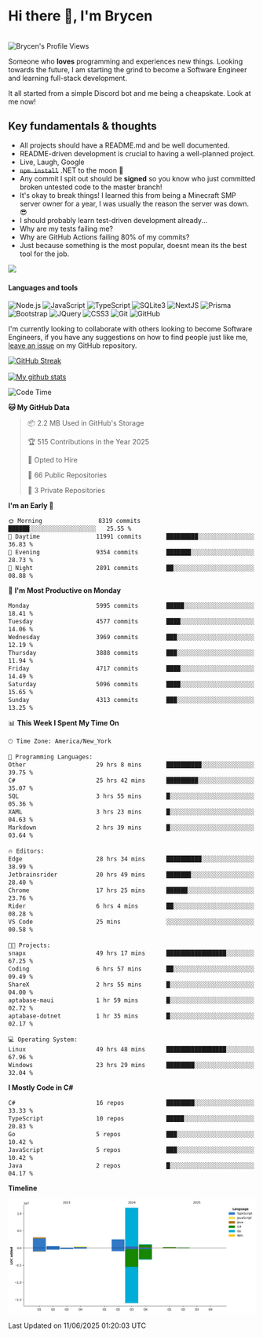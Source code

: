 # Hi there 👋, I'm Brycen

<br>
<img src="https://komarev.com/ghpvc/?username=BrycensRanch" alt="Brycen's Profile Views" />

Someone who **loves** programming and experiences new things. Looking towards the future, I am starting the grind to become a Software Engineer and learning full-stack development.

It all started from a simple Discord bot and me being a cheapskate. Look at me now!

## Key fundamentals & thoughts

- All projects should have a README.md and be well documented.
- README-driven development is crucial to having a well-planned project.
- Live, Laugh, Google
- ~~`npm install`~~ .NET to the moon 🚀
- Any commit I spit out should be **signed** so you know who just committed broken untested code to the master branch!
- It's okay to break things! I learned this from being a Minecraft SMP server owner for a year, I was usually the reason the server was down. 😎
- I should probably learn test-driven development already...
- Why are my tests failing me?
- Why are GitHub Actions failing 80% of my commits? 
- Just because something is the most popular, doesnt mean its the best tool for the job.

<img src="https://res.cloudinary.com/practicaldev/image/fetch/s--OoBLh7-Q--/c_limit%2Cf_auto%2Cfl_progressive%2Cq_auto%2Cw_880/https://cdn-images-1.medium.com/max/1614/1%2A8BlqJ8lNVZzuRjAg1mZ50w.png" height="400"/>

<h4>Languages and tools</h4>
<p>
  <img src="https://img.shields.io/badge/node.js%20-%2343853D.svg?&style=for-the-badge&logo=node.js&logoColor=white" alt="Node.js" />
  <img src="https://img.shields.io/badge/javascript%20-%23323330.svg?&style=for-the-badge&logo=javascript&logoColor=%23F7DF1E" alt="JavaScript" />
  <img src="https://img.shields.io/badge/typescript%20-%23323330.svg?&style=for-the-badge&logo=typescript&logoColor=#3467eb" alt="TypeScript" />
  <img src="https://img.shields.io/badge/sqlite3%20-%23323330.svg?&style=for-the-badge&logo=sqlite&logoColor=#3467eb" alt="SQLite3" />
  <img src="https://img.shields.io/badge/Next.JS%20-%23323330.svg?&style=for-the-badge&logo=next.js&logoColor=#3467eb" alt="NextJS" />
  <img src="https://img.shields.io/badge/Prisma%20-%23323330.svg?&style=for-the-badge&logo=prisma&logoColor=#3467eb" alt="Prisma" />
  <img src="https://img.shields.io/badge/bootstrap%20-%23323330.svg?&style=for-the-badge&logo=bootstrap" alt="Bootstrap" />
  <img src="https://img.shields.io/badge/jquery%20-%23323330.svg?&style=for-the-badge&logo=jquery" alt="JQuery" />
  <img src="https://img.shields.io/badge/css3%20-%23323330.svg?&style=for-the-badge&logo=css3" alt="CSS3" />
  <img src="https://img.shields.io/badge/git%20-%23323330.svg?&style=for-the-badge&logo=git" alt="Git" />
  <img src="https://img.shields.io/badge/github%20-%23323330.svg?&style=for-the-badge&logo=github" alt="GitHub" />
</p>

 I'm currently looking to collaborate with others looking to become Software Engineers, if you have any suggestions on how to find people just like me, [leave an issue](https://github.com/BrycensRanch/BrycensRanch/issues/new) on my GitHub repository.
 
 <p><a href="https://git.io/streak-stats"><img src=https://github-readme-streak-stats-eight.vercel.app?user=BrycensRanch&amp;theme=dark&amp;hide_border=true&fire=EB5454&amp;ring=0CEB19" alt="GitHub Streak"></a></p>

<a href="https://github.com/anuraghazra/github-readme-stats">
  <img align="center" src="https://github-readme-stats.anuraghazra1.vercel.app/api?username=BrycensRanch&show_icons=true&line_height=27&include_all_commits=true" alt="My github stats" />
</a>

<!--START_SECTION:waka-->
![Code Time](http://img.shields.io/badge/Code%20Time-2%2C169%20hrs%2022%20mins-blue)

**🐱 My GitHub Data** 

> 📦 2.2 MB Used in GitHub's Storage 
 > 
> 🏆 515 Contributions in the Year 2025
 > 
> 💼 Opted to Hire
 > 
> 📜 66 Public Repositories 
 > 
> 🔑 3 Private Repositories 
 > 
**I'm an Early 🐤** 

```text
🌞 Morning                8319 commits        ██████░░░░░░░░░░░░░░░░░░░   25.55 % 
🌆 Daytime                11991 commits       █████████░░░░░░░░░░░░░░░░   36.83 % 
🌃 Evening                9354 commits        ███████░░░░░░░░░░░░░░░░░░   28.73 % 
🌙 Night                  2891 commits        ██░░░░░░░░░░░░░░░░░░░░░░░   08.88 % 
```
📅 **I'm Most Productive on Monday** 

```text
Monday                   5995 commits        █████░░░░░░░░░░░░░░░░░░░░   18.41 % 
Tuesday                  4577 commits        ████░░░░░░░░░░░░░░░░░░░░░   14.06 % 
Wednesday                3969 commits        ███░░░░░░░░░░░░░░░░░░░░░░   12.19 % 
Thursday                 3888 commits        ███░░░░░░░░░░░░░░░░░░░░░░   11.94 % 
Friday                   4717 commits        ████░░░░░░░░░░░░░░░░░░░░░   14.49 % 
Saturday                 5096 commits        ████░░░░░░░░░░░░░░░░░░░░░   15.65 % 
Sunday                   4313 commits        ███░░░░░░░░░░░░░░░░░░░░░░   13.25 % 
```


📊 **This Week I Spent My Time On** 

```text
🕑︎ Time Zone: America/New_York

💬 Programming Languages: 
Other                    29 hrs 8 mins       ██████████░░░░░░░░░░░░░░░   39.75 % 
C#                       25 hrs 42 mins      █████████░░░░░░░░░░░░░░░░   35.07 % 
SQL                      3 hrs 55 mins       █░░░░░░░░░░░░░░░░░░░░░░░░   05.36 % 
XAML                     3 hrs 23 mins       █░░░░░░░░░░░░░░░░░░░░░░░░   04.63 % 
Markdown                 2 hrs 39 mins       █░░░░░░░░░░░░░░░░░░░░░░░░   03.64 % 

🔥 Editors: 
Edge                     28 hrs 34 mins      ██████████░░░░░░░░░░░░░░░   38.99 % 
Jetbrainsrider           20 hrs 49 mins      ███████░░░░░░░░░░░░░░░░░░   28.40 % 
Chrome                   17 hrs 25 mins      ██████░░░░░░░░░░░░░░░░░░░   23.76 % 
Rider                    6 hrs 4 mins        ██░░░░░░░░░░░░░░░░░░░░░░░   08.28 % 
VS Code                  25 mins             ░░░░░░░░░░░░░░░░░░░░░░░░░   00.58 % 

🐱‍💻 Projects: 
snapx                    49 hrs 17 mins      █████████████████░░░░░░░░   67.25 % 
Coding                   6 hrs 57 mins       ██░░░░░░░░░░░░░░░░░░░░░░░   09.49 % 
ShareX                   2 hrs 55 mins       █░░░░░░░░░░░░░░░░░░░░░░░░   04.00 % 
aptabase-maui            1 hr 59 mins        █░░░░░░░░░░░░░░░░░░░░░░░░   02.72 % 
aptabase-dotnet          1 hr 35 mins        █░░░░░░░░░░░░░░░░░░░░░░░░   02.17 % 

💻 Operating System: 
Linux                    49 hrs 48 mins      █████████████████░░░░░░░░   67.96 % 
Windows                  23 hrs 29 mins      ████████░░░░░░░░░░░░░░░░░   32.04 % 
```

**I Mostly Code in C#** 

```text
C#                       16 repos            ████████░░░░░░░░░░░░░░░░░   33.33 % 
TypeScript               10 repos            █████░░░░░░░░░░░░░░░░░░░░   20.83 % 
Go                       5 repos             ███░░░░░░░░░░░░░░░░░░░░░░   10.42 % 
JavaScript               5 repos             ███░░░░░░░░░░░░░░░░░░░░░░   10.42 % 
Java                     2 repos             █░░░░░░░░░░░░░░░░░░░░░░░░   04.17 % 
```



**Timeline**

![Lines of Code chart](https://raw.githubusercontent.com/BrycensRanch/BrycensRanch/main/assets/bar_graph.png)


 Last Updated on 11/06/2025 01:20:03 UTC
<!--END_SECTION:waka-->

<!--
**BrycensRanch/BrycensRanch** is a ✨ _special_ ✨ repository because its `README.md` (this file) appears on your GitHub profile.

Here are some ideas to get you started:

- 🔭 I’m currently working on ...
- 🌱 I’m currently learning ...
- 👯 I’m looking to collaborate on ...
- 🤔 I’m looking for help with ...
- 💬 Ask me about ...
- 📫 How to reach me: ...
- 😄 Pronouns: ...
- ⚡ Fun fact: ...
-->
